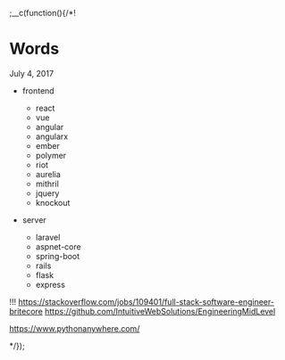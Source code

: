 
;__c(function(){/*!

# Words

July 4, 2017

* frontend
  * react
  * vue
  * angular
  * angularx
  * ember
  * polymer
  * riot
  * aurelia
  * mithril
  * jquery
  * knockout

* server
  * laravel
  * aspnet-core
  * spring-boot
  * rails
  * flask
  * express

!!! https://stackoverflow.com/jobs/109401/full-stack-software-engineer-britecore
https://github.com/IntuitiveWebSolutions/EngineeringMidLevel

https://www.pythonanywhere.com/

<!--



-->

[//]: # (@~|words/week-1/july-4-2017|~@)

*/});
